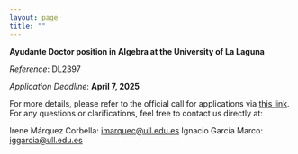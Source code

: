 ```yaml
---
layout: page
title: ""
---
```


**Ayudante Doctor position in Algebra at the University of La Laguna**


*Reference*: DL2397

*Application Deadline*: **April 7, 2025**

For more details, please refer to the official call for applications via [this link](https://www.ull.es/portal/convocatorias/convocatoria/resolucion-de-18-de-marzo-de-2025-por-la-que-se-aprueba-la-convocatoria-de-contratacion-para-la-provision-de-plazas-de-personal-docente-e-investigador-contratado-temporal-en-regimen-de-derecho-labora/).
For any questions or clarifications, feel free to contact us directly at:

Irene Márquez Corbella: imarquec@ull.edu.es
Ignacio García Marco: iggarcia@ull.edu.es
